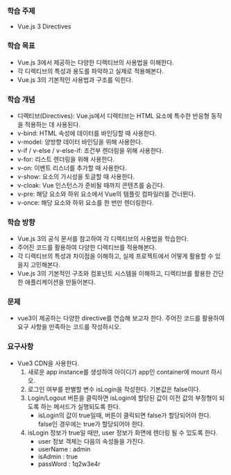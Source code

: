 ### 학습 주제
- Vue.js 3 Directives

### 학습 목표
- Vue.js 3에서 제공하는 다양한 디렉티브의 사용법을 이해한다.
- 각 디렉티브의 특성과 용도를 파악하고 실제로 적용해본다.
- Vue.js 3의 기본적인 사용법과 구조를 익힌다.

### 학습 개념
- 디렉티브(Directives): Vue.js에서 디렉티브는 HTML 요소에 특수한 반응형 동작을 적용하는 데 사용된다.
- v-bind: HTML 속성에 데이터를 바인딩할 때 사용한다.
- v-model: 양방향 데이터 바인딩을 위해 사용한다.
- v-if / v-else / v-else-if: 조건부 렌더링을 위해 사용한다.
- v-for: 리스트 렌더링을 위해 사용한다.
- v-on: 이벤트 리스너를 추가할 때 사용한다.
- v-show: 요소의 가시성을 토글할 때 사용한다.
- v-cloak: Vue 인스턴스가 준비될 때까지 콘텐츠를 숨긴다.
- v-pre: 해당 요소와 하위 요소에서 Vue의 템플릿 컴파일러를 건너뛴다.
- v-once: 해당 요소와 하위 요소를 한 번만 렌더링한다.

### 학습 방향
- Vue.js 3의 공식 문서를 참고하여 각 디렉티브의 사용법을 학습한다.
- 주어진 코드를 활용하여 다양한 디렉티브를 적용해본다.
- 각 디렉티브의 특성과 차이점을 이해하고, 실제 프로젝트에서 어떻게 활용할 수 있을지 고민해본다.
- Vue.js 3의 기본적인 구조와 컴포넌트 시스템을 이해하고, 디렉티브를 활용한 간단한 애플리케이션을 만들어본다.

### 문제
- vue3이 제공하는 다양한 directive를 연습해 보고자 한다. 주어진 코드를 활용하여 요구 사항을 만족하는 코드를 작성하시오.

### 요구사항
- Vue3 CDN을 사용한다.
  1. 새로운 app instance를 생성하여 아이디가 app인 container에 mount 하시오.
  2. 로그인 여부를 판별할 변수 isLogin을 작성한다. 기본값은 false이다.
  3. Login/Logout 버튼을 클릭하면 isLogin에 할당된 값이 이전 값의 부정형이 되도록 하는 메서드가 실행되도록 한다.
      - isLogin의 값이 true일때, 버튼이 클릭되면 false가 할당되어야 한다. false인 경우에는 true가 할당되어야 한다.
  4. isLogin 정보가 true일 때만, user 정보가 화면에 렌더링 될 수 있도록 한다.
      - user 정보 객체는 다음의 속성들을 가진다.
      - userName : admin
      - isAdmin : true
      - passWord : 1q2w3e4r
